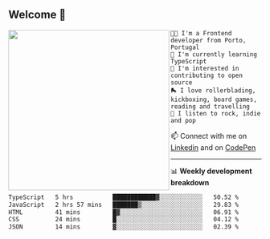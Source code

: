## Welcome 👋

<img align="left" src="https://github.com/saraiovieira/saraiovieira/assets/74243584/32f0e061-fcbb-45fe-8361-571943f17664" width="320"/>

```
👩‍💻 I'm a Frontend developer from Porto, Portugal
🌱 I'm currently learning TypeScript
🚩 I'm interested in contributing to open source
🛼 I love rollerblading, kickboxing, board games, reading and travelling
🎵 I listen to rock, indie and pop
```
📫 Connect with me on [Linkedin](https://www.linkedin.com/in/sara-vieira-frontend-developer/) and on [CodePen](https://codepen.io/saraiovieira)

-------

📊 **Weekly development breakdown**

<!--START_SECTION:waka-->

```txt
TypeScript   5 hrs           ████████████▓░░░░░░░░░░░░   50.52 %
JavaScript   2 hrs 57 mins   ███████▒░░░░░░░░░░░░░░░░░   29.83 %
HTML         41 mins         █▓░░░░░░░░░░░░░░░░░░░░░░░   06.91 %
CSS          24 mins         █░░░░░░░░░░░░░░░░░░░░░░░░   04.12 %
JSON         14 mins         ▓░░░░░░░░░░░░░░░░░░░░░░░░   02.39 %
```

<!--END_SECTION:waka-->
